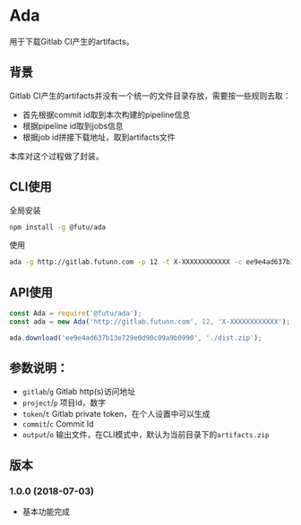 # Ada

用于下载Gitlab CI产生的artifacts。

## 背景

Gitlab CI产生的artifacts并没有一个统一的文件目录存放，需要按一些规则去取：

- 首先根据commit id取到本次构建的pipeline信息
- 根据pipeline id取到jobs信息
- 根据job id拼接下载地址，取到artifacts文件

本库对这个过程做了封装。

## CLI使用

全局安装

```sh
npm install -g @futu/ada
```

使用

```sh
ada -g http://gitlab.futunn.com -p 12 -t X-XXXXXXXXXXXX -c ee9e4ad637b13e729e0d90c09a9b0990 -o dist.zip
```

## API使用

```javascript
const Ada = require('@futu/ada');
const ada = new Ada('http://gitlab.futunn.com', 12, 'X-XXXXXXXXXXXX');

ada.download('ee9e4ad637b13e729e0d90c09a9b0990', './dist.zip');
```

## 参数说明：

- `gitlab`/`g` Gitlab http(s)访问地址
- `project`/`p` 项目id，数字
- `token`/`t` Gitlab private token，在个人设置中可以生成
- `commit`/`c` Commit Id
- `output`/`o` 输出文件，在CLI模式中，默认为当前目录下的`artifacts.zip`

## 版本

### 1.0.0 (2018-07-03)

- 基本功能完成
